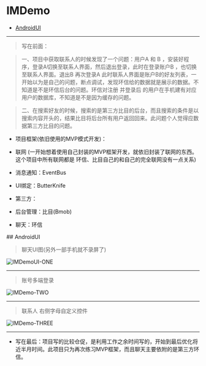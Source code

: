 # IMDemo
* [AndroidUI](#1)
***
> 写在前面：

> 一、项目中获取联系人的时候发现了一个问题：用户A 和 B ，安装好程序，登录A切换至联系人界面，然后退出登录，此时在登录账户B ，也切换至联系人界面。退出B 再次登录A 此时联系人界面是账户B的好友列表，一开始以为是自己的问题，断点调试，发现环信给的数据就是展示的数据。不知道是不是环信后台的问题。环信对注册 并登录后 的用户在手机建有对应用户的数据库，不知道是不是因为缓存的问题。

> 二、在搜索好友的时候，搜索的是第三方比目的后台，而且搜索的条件是以搜索内容开头的，结果比目将后台所有用户返回回来。此问题个人觉得应数据第三方比目的问题。

* 项目框架(依旧使用的MVP模式开发)：


* 联网 (一开始想着使用自己封装的MVP框架开发，就依旧封装了联网的东西。这个项目中所有联网都是 环信、比目自己的和自己的完全联网没有一点关系)
* 消息通知：EventBus
* UI绑定：ButterKnife
* 第三方：
* 后台管理：比目(Bmob)
* 聊天：环信
<a name="1"/>
## AndroidUI

> 聊天UI图(另外一部手机就不录屏了)


![IMDemoUI-ONE](http://a2.qpic.cn/psb?/V14YlNrL2eQEkW/QNHrnSQgDvhgiHzR2qJD05Cwsm4DrKmZPAPxOkzgFVk!/b/dDQAAAAAAAAA&bo=GgKzAwAAAAACY.8!&rf=viewer_4)

***

> 账号多端登录


![IMDemo-TWO](http://a1.qpic.cn/psb?/V14YlNrL2eQEkW/TmmLhbGP2q8jsmie.rFDWKAMnQ7uRJgSAaRntaWX*UU!/b/dJYAAAAAAAAA&bo=HAK3AwAAAAACTsA!&rf=viewer_4)

***

> 联系人 右侧字母自定义控件


![IMDemo-THREE](http://a1.qpic.cn/psb?/V14YlNrL2eQEkW/CHzbM2izRGzp7b.nPcLwj2t*0ywVa*t8UVNDEio6vjg!/b/dLEAAAAAAAAA&bo=GQK3AwAAAAACcPs!&rf=viewer_4)

***
* 写在最后：项目写的比较仓促，是利用工作之余时间写的，开始到最后优化将近半月时间。此项目只为再次练习MVP框架，而且聊天主要依附的是第三方环信。
